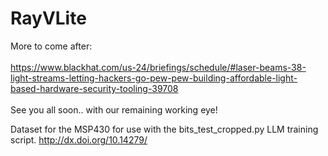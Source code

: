 # RayVLite
More to come after:
<BR><BR>
https://www.blackhat.com/us-24/briefings/schedule/#laser-beams-38-light-streams-letting-hackers-go-pew-pew-building-affordable-light-based-hardware-security-tooling-39708
<BR><BR>
See you all soon.. with our remaining working eye!


Dataset for the MSP430 for use with the bits_test_cropped.py LLM training script.
http://dx.doi.org/10.14279/



